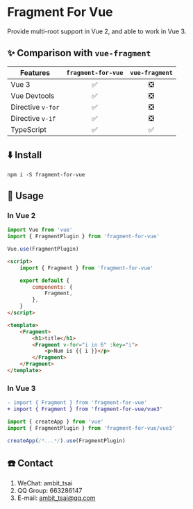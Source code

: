 # Fragment For Vue
Provide multi-root support in Vue 2, and able to work in Vue 3. 


## ✨ Comparison with `vue-fragment`
|Features|`fragment-for-vue`|`vue-fragment`|
|-|:-:|:-:|
|Vue 3|✅|❎|
|Vue Devtools|✅|❎|
|Directive `v-for`|✅|❎|
|Directive `v-if`|✅|❎|
|TypeScript|✅|✅|


## ⬇️ Install
```
npm i -S fragment-for-vue
```


## 📃 Usage
### In Vue 2
```javascript
import Vue from 'vue'
import { FragmentPlugin } from 'fragment-for-vue'

Vue.use(FragmentPlugin)
```
```html
<script>
    import { Fragment } from 'fragment-for-vue'

    export default {
        components: {
            Fragment,
        },
    }
</script>
```
```html
<template>
    <Fragment>
        <h1>title</h1>
        <Fragment v-for="i in 6" :key="i">
            <p>Num is {{ i }}</p>
        </Fragment>
    </Fragment>
</template>
```

### In Vue 3
```diff
- import { Fragment } from 'fragment-for-vue'
+ import { Fragment } from 'fragment-for-vue/vue3'
```
```javascript
import { createApp } from 'vue'
import { FragmentPlugin } from 'fragment-for-vue/vue3'

createApp(/*...*/).use(FragmentPlugin)
```


## ☎️ Contact
1. WeChat: ambit_tsai
1. QQ Group: 663286147
1. E-mail: ambit_tsai@qq.com
